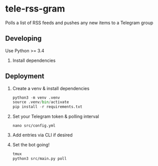# tele-rss-gram

Polls a list of RSS feeds and pushes any new items to a Telegram group

## Developing

Use Python >= 3.4

1. Install dependencies

## Deployment

1. Create a venv & install dependencies

    ```python
    python3 -m venv .venv
    source .venv/bin/activate
    pip install -r requirements.txt
    ```

2. Set your Telegram token & polling interval

    `nano src/config.yml`

3. Add entries via CLI if desired

4. Set the bot going!

    ```bash
    tmux
    python3 src/main.py poll
    ```

